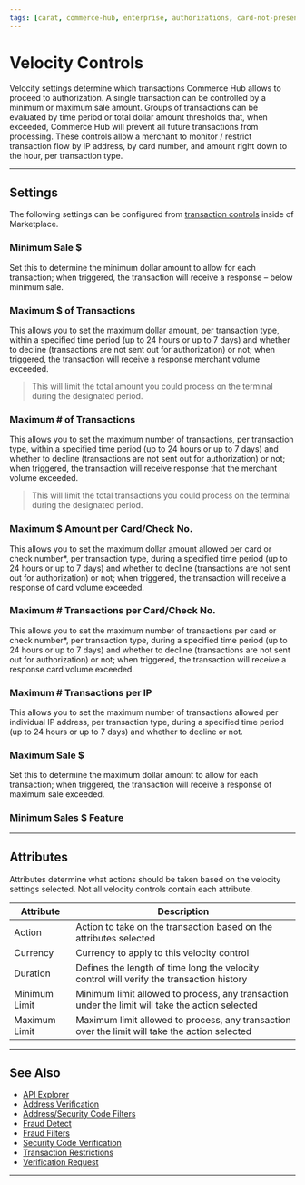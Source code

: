 ```yaml
---
tags: [carat, commerce-hub, enterprise, authorizations, card-not-present, fraud, velocity-controls, velocity-settings]
---
```



# Velocity Controls

Velocity settings determine which transactions Commerce Hub allows to proceed to authorization. A single transaction can be controlled by a minimum or maximum sale amount. Groups of transactions can be evaluated by time period or total dollar amount thresholds that, when exceeded, Commerce Hub will prevent all future transactions from processing. These controls allow a merchant to monitor / restrict transaction flow by IP address, by card number, and amount right down to the hour, per transaction type.

---

## Settings

The following settings can be configured from [transaction controls](?path=docs/Resources/Guides/Fraud/Fraud-Settings.md) inside of Marketplace. 


### Minimum Sale $  

Set this to determine the minimum dollar amount to allow for each transaction; when triggered, the transaction will receive a response – below minimum sale.

### Maximum $ of Transactions 

This allows you to set the maximum dollar amount, per transaction type, within a specified time period (up to 24 hours or up to 7 days) and whether to decline (transactions are not sent out for authorization) or not; when triggered, the transaction will receive a response  merchant volume exceeded.

<!-- theme: Caution -->
>This will limit the total amount you could process on the terminal during the designated period.

### Maximum # of Transactions 

This allows you to set the maximum number of transactions, per transaction type, within a specified time period (up to 24 hours or up to 7 days) and whether to decline (transactions are not sent out for authorization) or not; when triggered, the transaction will receive response that the merchant volume exceeded. 

<!-- theme: Caution -->
>This will limit the total transactions you could process on the terminal during the designated period.  

### Maximum $ Amount per Card/Check No. 

This allows you to set the maximum dollar amount allowed per card or check number*, per transaction type, during a specified time period (up to 24 hours or up to 7 days) and whether to decline (transactions are not sent out for authorization) or not; when triggered, the transaction will receive a response of card volume exceeded.

### Maximum # Transactions per Card/Check No. 

This allows you to set the maximum number of transactions per card or check number*, per transaction type, during a specified time period (up to 24 hours or up to 7 days) and whether to decline (transactions are not sent out for authorization) or not; when triggered, the transaction will receive a response card volume exceeded.

### Maximum # Transactions per IP 

This allows you to set the maximum number of transactions allowed per individual IP address, per transaction type, during a specified time period (up to 24 hours or up to 7 days) and whether to decline or not.

### Maximum Sale $  

Set this to determine the maximum dollar amount to allow for each transaction; when triggered, the transaction will receive a response of maximum sale exceeded.

### Minimum Sales $ Feature

---

## Attributes 

Attributes determine what actions should be taken based on the velocity settings selected. Not all velocity controls contain each attribute.

| Attribute | Description |
|---|----|
| Action | Action to take on the transaction based on the attributes selected |
| Currency | Currency to apply to this velocity control |
| Duration | Defines the length of time long the velocity control will verify the transaction history |
| Minimum Limit | Minimum limit allowed to process, any transaction under the limit will take the action selected |   
| Maximum Limit | Maximum limit allowed to process, any transaction over the limit will take the action selected | 


---

## See Also

- [API Explorer](../api/?type=post&path=/payments-vas/v1/accounts/verification)
- [Address Verification](?path=docs/Resources/Guides/Fraud/Address-Verification.md)
- [Address/Security Code Filters](?path=docs/Resources/Guides/Fraud/Fraud-Settings-AVS-CVV.md)
- [Fraud Detect](?path=docs/Resources/Guides/Fraud/Fraud-Detect.md)
- [Fraud Filters](?path=docs/Resources/Guides/Fraud/Fraud-Settings-Filters.md)
- [Security Code Verification](?path=docs/Resources/Guides/Fraud/Security-Code.md)
- [Transaction Restrictions](?path=docs/Resources/Guides/Fraud/Fraud-Settings-Restrictions.md)
- [Verification Request](?path=docs/Resources/API-Documents/Payments_VAS/Verification.md)


---
